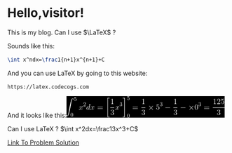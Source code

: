 <title> 静谧幽蓝の小屋 </title>

<script src="https://cdn.mathjax.org/mathjax/latest/MathJax.js?config=TeX-AMS-MML_HTMLorMML" type="text/javascript"></script> <script type="text/x-mathjax-config"> MathJax.Hub.Config({ tex2jax: { skipTags: ['script', 'noscript', 'style', 'textarea', 'pre'], inlineMath: [['$','$']] } }); </script>

# Hello,visitor!
This is my blog.
Can I use $\LaTeX$ ?

Sounds like this:

```latex
\int x^ndx=\frac1{n+1}x^{n+1}+C
```

And you can use LaTeX by going to this website:

```text
https://latex.codecogs.com
```

And it looks like this:![](\Images\latex-2.png)

Can I use LaTeX ? $\int x^2dx=\frac13x^3+C$

[Link To Problem Solution](\ProblemSolution\index)
